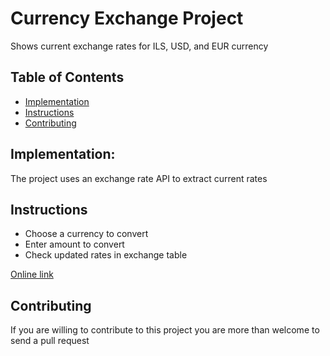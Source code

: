 # Currency Exchange Project

Shows current exchange rates for ILS, USD, and EUR currency

## Table of Contents

* [Implementation](#implementation)
* [Instructions](#instructions)
* [Contributing](#contributing)

## Implementation:

The project uses an exchange rate API to extract current rates

## Instructions

- Choose a currency to convert
- Enter amount to convert
- Check updated rates in exchange table

[Online link](https://yehudit325.github.io/Currency-exchange/)

## Contributing

If you are willing to contribute to this project
you are more than welcome to send a pull request
